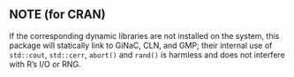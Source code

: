 ## NOTE (for CRAN)
If the corresponding dynamic libraries are not installed on the system, this package will
statically link to GiNaC, CLN, and GMP; their internal use of `std::cout`, `std::cerr`,
`abort()` and `rand()` is harmless and does not interfere with R’s I/O or RNG.
